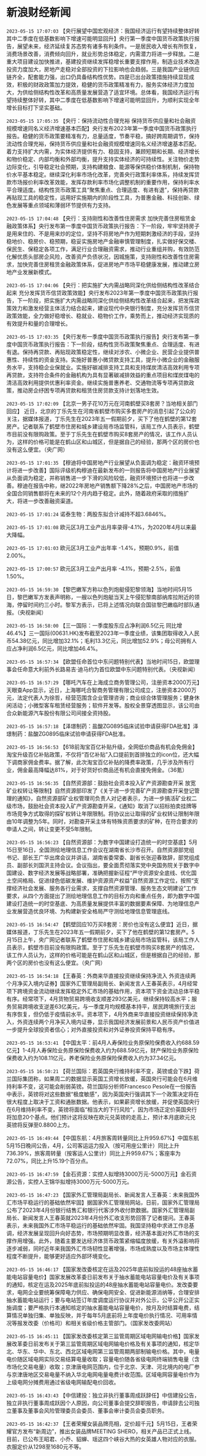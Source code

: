 # 新浪财经新闻
`2023-05-15 17:07:03`   【央行展望中国宏观经济：我国经济运行有望持续整体好转 其中二季度在低基数影响下增速可能明显回升】央行第一季度中国货币政策执行报告，展望未来，经济延续复苏态势有诸多有利条件。一是居民收入增长有所恢复，消费场景改善，消费倾向回升，就业形势总体稳定，内需潜力将进一步释放。二是重大项目建设加快推进，基建投资继续发挥稳增长重要支撑作用，制造业技术改造投资力度加大，房地产走稳对全部投资的下拉影响也会趋弱。三是我国产业链供应链齐全，配套能力强，出口仍具备结构性优势。四是已出台政策措施持续显现成效，积极的财政政策加力提效，稳健的货币政策精准有力，服务实体经济力度加大，为供给侧结构性改革和高质量发展营造了适宜环境。总体看，我国经济运行有望持续整体好转，其中二季度在低基数影响下增速可能明显回升，为顺利实现全年增长目标打下坚实基础。

`2023-05-15 17:05:35`   【央行：保持流动性合理充裕 保持货币供应量和社会融资规模增速同名义经济增速基本匹配】央行发布2023年第一季度中国货币政策执行报告。稳健的货币政策要精准有力，总量适度，节奏平稳，搞好跨周期调节，保持流动性合理充裕，保持货币供应量和社会融资规模增速同名义经济增速基本匹配。着力支持扩大内需，为实体经济提供有力、稳固支持，兼顾短期和长期、经济增长和物价稳定、内部均衡和外部均衡，提升支持实体经济的可持续性。关注物价走势边际变化，引导稳定社会预期，支持构建粮食、能源等保供稳价体制机制，保持物价水平基本稳定。继续深化利率市场化改革，完善央行政策利率体系，持续发挥贷款市场报价利率改革效能，发挥存款利率市场化调整机制的重要作用，保持利率水平合理适度。结构性货币政策工具“聚焦重点、合理适度、有进有退”，保持再贷款再贴现工具的稳定性，运用好实施期内的阶段性工具，为普惠金融、科技创新、绿色发展等重点领域和薄弱环节提供有力支持。

`2023-05-15 17:04:48`   【央行：支持刚性和改善性住房需求 加快完善住房租赁金融政策体系】央行发布第一季度中国货币政策执行报告：下一阶段，牢牢坚持房子是用来住的、不是用来炒的定位，坚持不将房地产作为短期刺激经济的手段，坚持稳地价、稳房价、稳预期，稳妥实施房地产金融审慎管理制度，扎实做好保交楼、保民生、保稳定各项工作，满足行业合理融资需求，推动行业重组并购，有效防范化解优质头部房企风险，改善资产负债状况，因城施策，支持刚性和改善性住房需求，加快完善住房租赁金融政策体系，促进房地产市场平稳健康发展，推动建立房地产业发展新模式。

`2023-05-15 17:04:06`   【央行：把实施扩大内需战略同深化供给侧结构性改革结合起来 充分发挥货币信贷政策效能】央行发布2023年第一季度中国货币政策执行报告，下一阶段，把实施扩大内需战略同深化供给侧结构性改革结合起来，把发挥政策效力和激发经营主体活力结合起来，建设现代中央银行制度，充分发挥货币信贷政策效能，全力做好稳增长、稳就业、稳物价工作，乘势而上，推动经济实现质的有效提升和量的合理增长。

`2023-05-15 17:03:35` 【央行发布一季度中国货币政策执行报告】央行发布第一季度中国货币政策执行报告：下一阶段，结构性货币政策聚焦重点、合理适度、有进有退。保持再贷款、再贴现政策稳定性，继续对涉农、小微企业、民营企业提供普惠性、持续性的资金支持。实施好普惠小微贷款支持工具，提升小微企业的金融服务水平，支持稳企业保就业。实施好碳减排支持工具和支持煤炭清洁高效利用专项再贷款，支持符合条件的金融机构为具有显著碳减排效益的重点项目和煤炭煤电的清洁高效利用提供优惠利率资金。继续实施普惠养老、交通物流等专项再贷款政策，推动房企纾困专项再贷款和租赁住房贷款支持计划落地生效。

`2023-05-15 17:02:09` 【北京一男子花10万元在河南鹤壁买8套房？当地相关部门回应】 近日，北京的丁乐先生在河南省鹤壁市购买多套房产的消息引起了公众的关注，据媒体报道，丁乐先生在2023年五一假期前夕，买下了他在鹤壁的第12套房产。记者联系了鹤壁市住房和城乡建设局市场监管科，该局工作人员表示，鹤壁市目前没有限购政策。至于丁乐先生在鹤壁市购买8套房产的情况，该工作人员认为，这样的价格可能是在鹤山区和山城区，但是据自己的经验，那两个区的房价也没有这么便宜。（央广网）

`2023-05-15 17:01:35`   【穆迪将中国房地产行业展望从负面调为稳定：融资环境预计将进一步改善】国际评级机构穆迪在最新发布的一则报告将中国房地产行业展望从负面调为稳定，并称销售进一步下滑的风险较低，融资环境预计也将进一步改善。穆迪在报告中称，继2022年房地产销售额下降28%之后，中国房地产市场的全国合同销售额将在未来的12个月内趋于稳定。此外，随着政府采取的措施扩大，将进一步改善融资渠道。

`2023-05-15 17:01:24` 诺泰生物：两股东拟合计减持不超3.6846%。

`2023-05-15 17:01:08` 欧元区3月工业产出月率录得-4.1%，为2020年4月以来最大降幅。

`2023-05-15 17:01:03` 欧元区3月工业产出年率 -1.4%，预期0.9%，前值2.00%。

`2023-05-15 17:00:57` 欧元区3月工业产出月率 -4.1%，预期-2.5%，前值1.50%。

`2023-05-15 16:59:30` 【黎巴嫩军方称以色列炮艇侵犯黎领海】当地时间5月15日，黎巴嫩军方发表声明称，一艘以色列炮艇当天上午侵犯黎南部纳库拉附近的领海，停留时间约三小时。黎军方表示，已将上述情况向联合国驻黎巴嫩临时部队通报。（央视新闻）

`2023-05-15 16:58:00` 【三一国际：一季度股东应占净利润6.5亿元 同比增46.4%】三一国际(00631.HK)发布截至2023年一季度业绩，该集团取得收入人民币54.38亿元，同比增加32.1%；毛利13.3亿元，同比增加52.9%；母公司拥有人应占净利润6.5亿元，同比增加46.4%。

`2023-05-15 16:57:34` 【欧盟任命首位中东问题特别代表】当地时间15日，欧盟理事会任命意大利前外长路易吉·迪马约为首位欧盟中东问题特别代表。（央视新闻）

`2023-05-15 16:57:29` 【哪吒汽车在上海成立商务管理公司，注册资本2000万元】天眼查App显示，近日，上海哪吒合智商务管理有限公司成立，注册资本2000万元，法定代表人为徐哲，经营范围含企业管理咨询；商业综合体管理服务；健身休闲活动；小微型客车租赁经营服务；软件开发等。股权全景穿透图显示，该公司由合众新能源汽车股份有限公司间接全资持股。

`2023-05-15 16:57:18` 【泽璟制药：盐酸ZG0895临床试验申请获得FDA批准】泽璟制药：盐酸ZG0895临床试验申请获得FDA批准。

`2023-05-15 16:56:53` 【618前淘宝百亿补贴升级，全网低价商品有机会免佣金】淘宝升级百亿补贴政策，不仅将“百亿补贴”入口提前到首排独立的icon位，还大幅下调商家佣金费率。据了解，此次淘宝百亿补贴的降费率政策，几乎涉及所有行业，佣金最高降幅达81%，对于好货好价商品还有机会直接免佣金。（36氪）

`2023-05-15 16:56:35` 【自然资源部：鼓励社会资本投入矿产资源勘查开采 放宽矿业权转让等限制】自然资源部印发了《关于进一步完善矿产资源勘查开采登记管理的通知》，自然资源部矿业权管理司负责人对记者表示，为进一步搞活矿业权二级市场，鼓励社会资本投入矿产资源勘查开采，《通知》取消了以招标拍卖挂牌等市场竞争方式取得的探矿权转让年限限制。将协议出让取得的矿业权转让限制年限由10年调整为5年。同时，对勘查开采主体有特殊资质要求的矿种，在符合要求的申请人之间，转让变更不受5年限制。

`2023-05-15 16:56:23` 【自然资源部：为数字中国建设打造统一的时空基底】5月15日至16日，全国测绘地理信息工作会议在湖南省长沙市召开。自然资源部党组书记、部长王广华出席会议并讲话，湖南省委常委、副省长张迎春致辞，部党组成员、副部长刘国洪主持会议。会议指出，要全面贯彻落实党中央国务院关于数字中国建设、数字经济发展等战略部署，准确把握新征程“严守资源安全底线、优化国土空间格局、促进绿色低碳发展、维护资源资产权益”自然资源工作定位，按照“支撑经济社会发展、服务各行业需求，支撑自然资源管理、服务生态文明建设”工作要求，从四个方面提出了测绘地理信息工作的目标方向和重点任务，即为数字中国建设打造统一的时空基底、为高质量发展提供丰富的数据要素保障、为地理信息产业发展营造优良环境、为构建新安全格局严守测绘地理信息管理底线。

`2023-05-15 16:54:47` 【鹤壁回应10万买8套房：房价也没有这么便宜】近日，据媒体报道，丁乐先生在2023年五一假期前夕，买下了他在鹤壁的第12套房产。5月15日上午，央广网记者联系了鹤壁市住房和城乡建设局市场监管科，该局工作人员表示，鹤壁市目前没有限购政策。至于丁乐先生在鹤壁市购买8套房产的情况，该工作人员认为，这样的价格可能是在鹤山区和山城区，但是根据自己的经验，那两个区的房价也没有这么便宜。（央广网）

`2023-05-15 16:54:18` 【王春英：外商来华直接投资继续保持净流入 外资连续两个月净买入境内证券】国家外汇管理局副局长、新闻发言人王春英表示，4月经常项下跨境资金流动继续发挥稳定外汇市场的基础作用，资本项下资金流动总体平稳有序。经常项下，4月货物贸易跨境收支顺差293亿美元，继续保持较高水平；服务贸易跨境收支逆差63亿美元，与一季度月均规模基本持平，居民跨境旅行支出有序恢复，但仍低于疫情前水平。资本项下，4月外商来华直接投资继续保持净流入，外资连续两个月净买入境内证券，显示我国经济发展前景和人民币资产价值进一步提升全球投资者信心；对外直接投资和对外证券投资保持平稳有序。

`2023-05-15 16:53:41` 【中国太平：前4月人寿保险业务原保险保费收入约688.59亿元】1-4月人寿保险业务原保险保费收入约为688.59亿元，财产保险业务原保险保费收入约为108.11亿元，养老保险业务原保险保费收入约为37.34亿元。

`2023-05-15 16:50:21` 【荷兰国际：若英国央行维持利率不变，英镑或会下跌】荷兰国际集团称，如果周二的数据显示英国工资增长放缓，英国央行可能会在6月维持利率不变，这可能会削弱英镑。荷兰国际分析师Francesco Pesole在一份报告中表示，英镑将对这些数据“极度敏感”，因为英国央行强调其下一个政策决定将在很大程度上取决于工资和通胀数据。他表示，如果薪资增长放缓，并促使英国央行在6月维持利率不变，英镑将面临“相当大的下行风险”，因为市场正定价英国央行将加息20个基点。他们预计这将反映在欧元兑英镑的走高上，预计本月底欧元兑英镑将反弹至0.8800上方。

`2023-05-15 16:49:44` 【中国东航：4月旅客周转量同比上升959.67%】中国东航5月15日晚间公告，4月，公司客运运力投入（按可用座公里计）同比上升736.39%，旅客周转量（按客运人公里计）同比上升959.67%；客座率为72.07%，同比上升15.19个百分点。

`2023-05-15 16:47:59` 【金石资源：实控人拟增持3000万元-5000万元】金石资源公告，实控人王锦华拟增持3000万元-5000万元。

`2023-05-15 16:47:23` 【国家外汇管理局副局长、新闻发言人王春英：未来我国外汇市场平稳运行的基础依然牢固】据国家外汇管理局网站，日前，国家外汇管理局公布了2023年4月份银行结售汇和银行代客涉外收付款数据。国家外汇管理局副局长、新闻发言人王春英就2023年4月份外汇收支形势回答了记者提问。王春英表示，未来我国外汇市场平稳运行的基础依然牢固。我国坚持稳中求进工作总基调，经济发展呈现回升向好态势，市场预期明显改善，经济基本面对外汇市场的支撑作用增强。此外，随着主要发达经济体货币政策紧缩幅度放缓，有关外溢影响将逐步减弱，同时近年来我国外汇市场韧性显著增强，市场成熟度以及市场主体理性程度不断提升，能够更好适应外部环境变化。

`2023-05-15 16:46:17` 【国家发改委核定在运及2025年底前拟投运的48座抽水蓄能电站容量电价】国家发展改革委日前发布关于抽水蓄能电站容量电价及有关事项的通知，核定在运及2025年底前拟投运的48座抽水蓄能电站容量电价。发改委要求，电网企业要统筹保障电力供应、确保电网安全、促进新能源消纳等，合理安排抽水蓄能电站运行；要与电站签订年度调度运行协议并对外公示，公平公开公正实施调度；要严格执行本通知核定的抽水蓄能电站容量电价，按月及时结算电费，结算情况单独归集、单独反映，并于每年5月底前将上年度电价执行情况、可用率情况等报发改委（价格司）和相关省级价格主管部门。（国家发改委网站）

`2023-05-15 16:45:11` 【国家发改委核定第三监管周期区域电网输电价格】国家发展改革委日前发布关于第三监管周期区域电网输电价格及有关事项的通知，核定华北、华东、华中、东北、西北区域电网第三监管周期两部制输电价格。其中，电量电价随区域电网实际交易结算电量收取；容量电价随各省级电网终端销售电量（含市场化交易电量）收取；京津唐电网范围内，位于北京、天津、河北境内的电厂参与京津唐地区交易电量不纳入华北电网电量电费计收范围。区域电网容量电价作为上级电网分摊费用通过省级电网输配电价回收。

`2023-05-15 16:43:43` 【中信建投：独立非执行董事周成跃辞任】中信建投公告，独立非执行董事周成跃因个人原因，向公司董事会提交辞职报告，申请辞去公司独立董事及董事会风险管理委员会委员、董事会审计委员会委员职务。

`2023-05-15 16:42:37` 【王者荣耀女装品牌亮相，定价超千元】5月15日，王者荣耀官方发布“新周边”，推出女装品牌MEETING SHERO，相关产品已正式上线。目前，已公布王昭君、小乔、貂蝉、瑶这四个峡谷大热的女英雄人物对应的衣服。衣服定价从1298至1680元不等。

